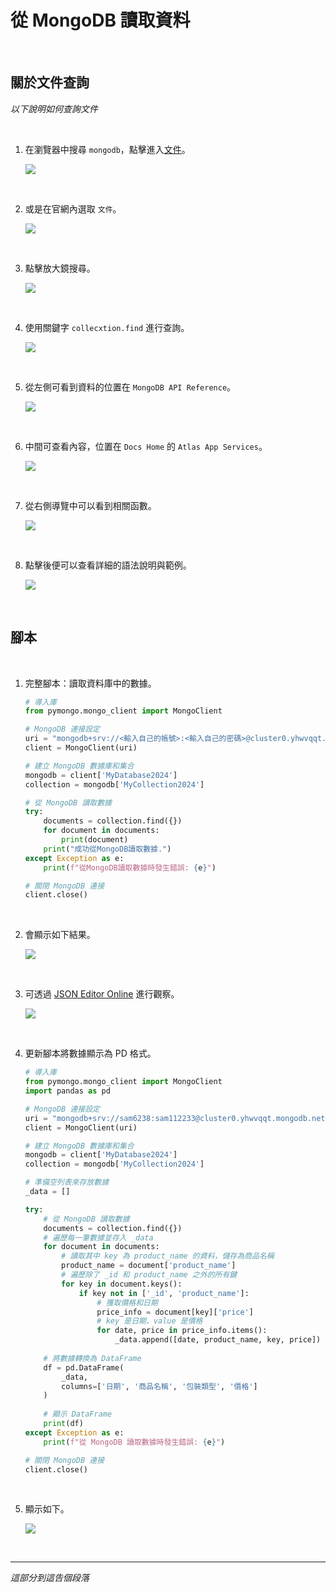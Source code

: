 # 從 MongoDB 讀取資料

<br>

## 關於文件查詢

_以下說明如何查詢文件_

<br>

1. 在瀏覽器中搜尋 `mongodb`，點擊進入[文件](https://www.mongodb.com/docs/)。

    ![](images/img_97.png)

<br>

2. 或是在官網內選取 `文件`。
    
    ![](images/img_98.png)

<br>

3. 點擊放大鏡搜尋。

    ![](images/img_99.png)

<br>

4. 使用關鍵字 `collecxtion.find` 進行查詢。
    
    ![](images/img_100.png)

<br>

5. 從左側可看到資料的位置在 `MongoDB API Reference`。
    
    ![](images/img_101.png)

<br>

6. 中間可查看內容，位置在 `Docs Home` 的 `Atlas App Services`。

    ![](images/img_104.png)

<br>

7. 從右側導覽中可以看到相關函數。

    ![](images/img_102.png)

<br>

8. 點擊後便可以查看詳細的語法說明與範例。

    ![](images/img_103.png)

<br>

## 腳本

<br>

1. 完整腳本：讀取資料庫中的數據。

    ```python
    # 導入庫
    from pymongo.mongo_client import MongoClient

    # MongoDB 連接設定
    uri = "mongodb+srv://<輸入自己的帳號>:<輸入自己的密碼>@cluster0.yhwvqqt.mongodb.net/?retryWrites=true&w=majority&appName=Cluster0"
    client = MongoClient(uri)

    # 建立 MongoDB 數據庫和集合
    mongodb = client['MyDatabase2024']
    collection = mongodb['MyCollection2024']

    # 從 MongoDB 讀取數據
    try:
        documents = collection.find({})
        for document in documents:
            print(document)
        print("成功從MongoDB讀取數據.")
    except Exception as e:
        print(f"從MongoDB讀取數據時發生錯誤: {e}")

    # 關閉 MongoDB 連接
    client.close()
    ```

<br>

2. 會顯示如下結果。

    ![](images/img_85.png)

<br>

3. 可透過 [JSON Editor Online](https://jsoneditoronline.org/) 進行觀察。

    ![](images/img_105.png)

<br>

4. 更新腳本將數據顯示為 PD 格式。

    ```python
    # 導入庫
    from pymongo.mongo_client import MongoClient
    import pandas as pd

    # MongoDB 連接設定
    uri = "mongodb+srv://sam6238:sam112233@cluster0.yhwvqqt.mongodb.net/?retryWrites=true&w=majority&appName=Cluster0"
    client = MongoClient(uri)

    # 建立 MongoDB 數據庫和集合
    mongodb = client['MyDatabase2024']
    collection = mongodb['MyCollection2024']

    # 準備空列表來存放數據
    _data = []

    try:
        # 從 MongoDB 讀取數據
        documents = collection.find({})
        # 遍歷每一筆數據並存入 _data
        for document in documents:
            # 讀取其中 key 為 product_name 的資料，儲存為商品名稱
            product_name = document['product_name']
            # 遍歷除了 _id 和 product_name 之外的所有鍵
            for key in document.keys():
                if key not in ['_id', 'product_name']:
                    # 獲取價格和日期
                    price_info = document[key]['price']
                    # key 是日期、value 是價格
                    for date, price in price_info.items():
                        _data.append([date, product_name, key, price])
        
        # 將數據轉換為 DataFrame
        df = pd.DataFrame(
            _data,
            columns=['日期', '商品名稱', '包裝類型', '價格']
        )
        
        # 顯示 DataFrame
        print(df)
    except Exception as e:
        print(f"從 MongoDB 讀取數據時發生錯誤: {e}")

    # 關閉 MongoDB 連接
    client.close()

    ```

<br>

5. 顯示如下。

    ![](images/img_10.5png.png)

<br>

___


_這部分到這告個段落_